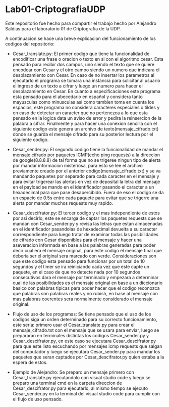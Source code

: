 # Lab01-CriptografiaUDP
Este repositorio fue hecho para compartir el trabajo hecho por Alejandro Saldías para el laboratorio 01 de Criptografía de la UDP.

A continuacion se hace una breve explicacion del funcionamiento de los codigos del repositorio:

- Cesar_translate.py: El primer codigo que tiene la funcionalidad de encodificar una frase o oracion o texto en si con el algoritmo cesar. Esta pensado para recibir dos campos, uno siendo el texto que se quiere encodear con Cesar y el otro campo siendo un numero que indicara el desplazamiento con Cesar. En caso de no insertar los parametros al ejecutarlo el programa se tomara una instancia para solicitar al usuario el ingreso de un texto a cifrar y luego un numero para hacer el desplazamiento en Cesar. En cuanto a especificaciones este programa esta pensado para el abecedario en español y considera tanto mayusculas como minusculas asi como tambien toma en cuenta los espacios, este programa no considera caracteres especiales o tildes y en caso de detectar un caracter que no pertenezca a lo que esta pensado en la logica data un aviso de error y pedira la reinsercion de la palabra a cifrar. Finalmente y para hacer una conexion sencilla con el siguiente codigo este genera un archivo de texto(mensaje_cifrado.txt) donde se guarda el mensaje cifrado para su posterior lectura por el siguiente codigo.

- Cesar_sender.py: El segundo codigo tiene la funcionalidad de mandar el mensaje cifrado por paquetes ICMP(echo ping requests) a la direccion de google(8.8.8.8) de tal forma que no se trigeree ningun tipo de alerta por mandar informacion misteriosa, para esto se lee el archivo previamente creado por el anterior codigo(mensaje_cifrado.txt) y se va mandando paquetes por separado para cada caracter en el mensaje y para evitar trigerear las alertas en vez de deposital la letra del mensaje en el payload se mando en el identificador pasando el caracter a un hexadecimal para que pase desapercibido. Fuera de eso el codigo se da un espacio de 0.5s entre cada paquete para evitar que se trigerre una alerta por mandar muchos requests muy rapido.

- Cesar_descifrator.py: El tercer codigo y el mas independiente de estos por asi decirlo, este se encarga de captar los paquetes requests que se mandan con Cesar_sender.py y revisa las letras que estan almacenadas en el identificador pasandolas de hexadecimal devuelta a su caracter correspondiente para luego tratar de examinar todas las posibilidades de cifrado con Cesar disponibles para el mensaje y hacer una aseveracion informada en base a las palabras generadas para poder decir cual era el mensaje original, para este codigo el mensaje final que deberia ser el original sera marcado con verde. Consideraciones son que este codigo esta pensado para funcionar por un total de 10 segundos y el timer se ira reiniciando cada vez que este capte un paquete, en el caso de que no detecte nada por 10 segundos consecutivos dara el mensaje por terminado y empezara a determinar cual de las posibilidades es el mensaje original en base a un diccionario basico con palabras tipicas para poder hacer que el codigo reconozca que palabras son palabras reales y no rubish, en base al mensaje con mas palabras coerentes sera normalmente considerado el mensaje original.

- Flujo de uso de los programas: Se tiene pensado que el uso de los codigos siga un orden determinado para su correcto funcionamiento, este seria: primero usar el Cesar_translate.py para crear el mensaje_cifrado.txt con el mensaje que se usara para enviar, luego se prepararan en terminales distintas los codigos Cesar_sender.py y Cesar_descifrator.py, en este caso se ejecutara Cesar_descifrator.py para que este listo escuchando por mensajes icmp requests que salgan del computador y luego se ejecutara Cesar_sender.py para mandar los paquetes que seran captados por Cesar_descifrator.py quien estaba a la espera de estos.

- Ejemplo de Alejandro: Se preparo un mensaje primero con Cesar_translate.py ejecutandolo con visual studio code y luego se preparo una terminal cmd en la carpeta direccion de Cesar_descifrator.py para ejecutarlo, al mismo tiempo se ejecuto Cesar_sender.py en la terminal del visual studio code para cumplir con el flujo de uso pensado.
